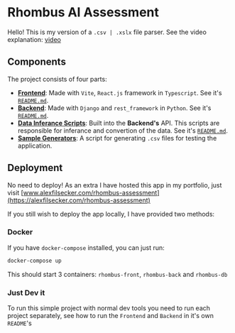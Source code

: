 # Rhombus AI Assessment

Hello! This is my version of a `.csv | .xslx` file parser.
See the video explanation: [video](TODO)

## Components

The project consists of four parts:

- [**Frontend**](frontend/): Made with `Vite`, `React.js` framework in `Typescript`. See it's [`README.md`](frontend/README.md).
- [**Backend**](backend/): Made with `Django` and `rest_framework` in `Python`. See it's [`README.md`](backend/README.md).
- [**Data Inferance Scripts**](backend/api/scripts/): Built into the **Backend's** API. This scripts are responsible for inferance and convertion of the data. See it's [`README.md`](backend/api/scripts/README.md).
- [**Sample Generators**](samples/): A script for generating `.csv` files for testing the application.

## Deployment

No need to deploy! As an extra I have hosted this app in my portfolio, just visit [www.alexfilsecker.com/rhombus-assessment](https://alexfilsecker.com/rhombus-assessment)

If you still wish to deploy the app locally, I have provided two methods:

### Docker

If you have `docker-compose` installed, you can just run:

```bash
docker-compose up
```

This should start 3 containers: `rhombus-front`, `rhombus-back` and `rhombus-db`

### Just Dev it

To run this simple project with normal dev tools you need to run each project separately, see how to run the `Frontend` and `Backend` in it's own `README`'s
